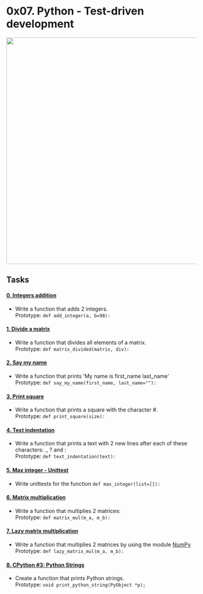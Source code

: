 # 0x07. Python - Test-driven development

<img src="https://s3.amazonaws.com/intranet-projects-files/holbertonschool-higher-level_programming+/246/giphy-4.gif" width="600" height="auto">

## Tasks

#### [0. Integers addition](0-add_integer.py)
* Write a function that adds 2 integers. <br>
Prototype: `def add_integer(a, b=98):`

#### [1. Divide a matrix](2-matrix_divided.py)
* Write a function that divides all elements of a matrix. <br>
Prototype: `def matrix_divided(matrix, div):`

#### [2. Say my name](3-say_my_name.py)
* Write a function that prints 'My name is first_name last_name' <br>
Prototype: `def say_my_name(first_name, last_name=""):`

#### [3. Print square](4-print_square.py)
* Write a function that prints a square with the character #. <br>
Prototype: `def print_square(size):`

#### [4. Text indentation](5-text_indentation.py)
* Write a function that prints a text with 2 new lines after each of these characters: ., ? and : <br>
Prototype: `def text_indentation(text):`

#### [5. Max integer - Unittest](tests/6-max_integer_test.py)
* Write unittests for the function `def max_integer(list=[]):`

#### [6. Matrix multiplication](100-matrix_mul.py)
* Write a function that multiplies 2 matrices: <br>
Prototype: `def matrix_mul(m_a, m_b):`

#### [7. Lazy matrix multiplication](101-lazy_matrix_mul.py)
* Write a function that multiplies 2 matrices by using the module [NumPy](https://numpy.org/) <br>
Prototype: `def lazy_matrix_mul(m_a, m_b):`

#### [8. CPython #3: Python Strings](102-python.c)
* Create a function that prints Python strings. <br>
Prototype: `void print_python_string(PyObject *p);`
